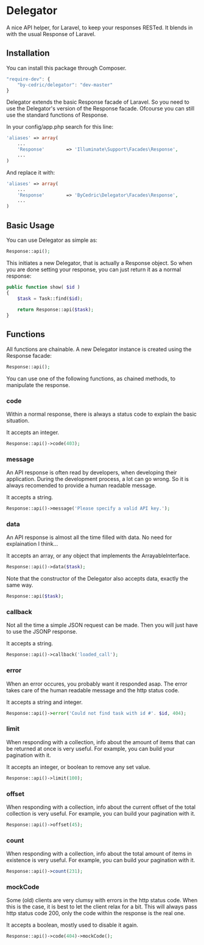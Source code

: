 # Delegator

A nice API helper, for Laravel, to keep your responses RESTed.
It blends in with the usual Response of Laravel.

## Installation

You can install this package through Composer.

```js
"require-dev": {
    "by-cedric/delegator": "dev-master"
}
```

Delegator extends the basic Response facade of Laravel.
So you need to use the Delegator's version of the Response facade.
Ofcourse you can still use the standard functions of Response.

In your config/app.php search for this line:

```php
'aliases' => array(
    ...
    'Response'        => 'Illuminate\Support\Facades\Response',
    ...
)
```

And replace it with:

```php
'aliases' => array(
    ...
    'Response'        => 'ByCedric\Delegator\Facades\Response',
    ...
)
```

## Basic Usage

You can use Delegator as simple as:

```php
Response::api();
```

This initiates a new Delegator, that is actually a Response object.
So when you are done setting your response, you can just return it as a normal response:

```php
public function show( $id )
{
    $task = Task::find($id);
      
    return Response::api($task);
}
```

## Functions

All functions are chainable.
A new Delegator instance is created using the Response facade:

```php
Response::api();
```

You can use one of the following functions, as chained methods, to manipulate the response.

### code

Within a normal response, there is always a status code to explain the basic situation.

It accepts an integer.

```php
Response::api()->code(403);
```
  
### message

An API response is often read by developers, when developing their application.
During the development process, a lot can go wrong.
So it is always recomended to provide a human readable message.

It accepts a string.

```php
Response::api()->message('Please specify a valid API key.');
```

### data

An API response is almost all the time filled with data.
No need for explaination I think...

It accepts an array, or any object that implements the ArrayableInterface.

```php
Response::api()->data($task);
```

Note that the constructor of the Delegator also accepts data, exactly the same way.

```php
Response::api($task);
```

### callback

Not all the time a simple JSON request can be made.
Then you will just have to use the JSONP response.

It accepts a string.

```php
Response::api()->callback('loaded_call');
```

### error

When an error occures, you probably want it responded asap.
The error takes care of the human readable message and the http status code.

It accepts a string and integer.

```php
Response::api()->error('Could not find task with id #'. $id, 404);
```

### limit

When responding with a collection, info about the amount of items that can be returned at once is very useful.
For example, you can build your pagination with it.

It accepts an integer, or boolean to remove any set value.

```php
Response::api()->limit(100);
```

### offset

When responding with a collection, info about the current offset of the total collection is very useful.
For example, you can build your pagination with it.

```php
Response::api()->offset(45);
```

### count

When responding with a collection, info about the total amount of items in existence is very useful.
For example, you can build your pagination with it.

```php
Response::api()->count(231);
```

### mockCode

Some (old) clients are very clumsy with errors in the http status code.
When this is the case, it is best to let the client relax for a bit.
This will always pass http status code 200, only the code within the response is the real one.

It accepts a boolean, mostly used to disable it again.

```php
Response::api()->code(404)->mockCode();
```
